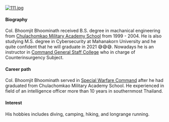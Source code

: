 [![111.jpg](https://i.postimg.cc/x8PDLpXT/111.jpg)](https://postimg.cc/kRDpmcNk)
#### Biography
Col. Bhoomjit Bhoominath received B.S. degree in machanical engineering from [Chulachomkao Military Academy School](http://www.crma.ac.th/) from 1999 - 2004. He is also studying M.S. degree in Cybersecurity at Mahanakorn University and he quite confident that he will graduate in 2021 😅😅😅. Nowadays he is an instructor in [Command General Staff College](http://www.cgsc.ac.th) who in charge of Counterinsurgency Subject.
#### Career path
Col. Bhoomjit Bhoominath served in [Special Warfare Command](http://www.swcom.rta.mi.th/) after he had graduated from Chulachomkao Military Academy School. He experienced in field of an intelligence officer more than 10 years in southernmost Thailand.
#### Interest
His hobbies includes diving, camping, hiking, and longrange running.
